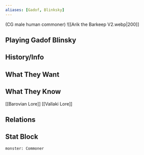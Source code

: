 ```yaml
---
aliases: [Gadof, Blinksky]
---
```

(CG male human commoner)
![[Arik the Barkeep V2.webp|200]]
## Playing Gadof Blinsky

## History/Info

## What They Want

## What They Know
[[Barovian Lore]]
[[Vallaki Lore]]

## Relations

## Stat Block

```statblock
monster: Commoner
```

```dataviewjs
```

